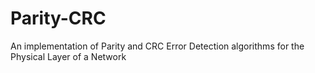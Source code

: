 # Parity-CRC
An implementation of Parity and CRC Error Detection algorithms for the Physical Layer of a Network
